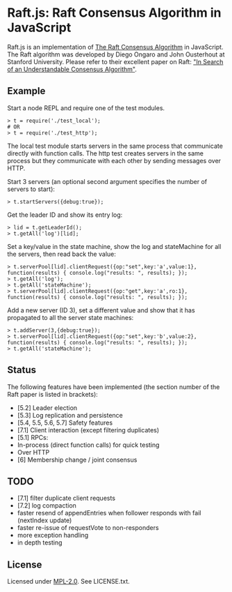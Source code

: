 # Raft.js: Raft Consensus Algorithm in JavaScript

Raft.js is an implementation of [The Raft Consensus
Algorithm](http://raftconsensus.github.io/) in JavaScript. The Raft
algorithm was developed by Diego Ongaro and John Ousterhout at
Stanford University. Please refer to their excellent paper on Raft:
["In Search of an Understandable Consensus
Algorithm"](https://ramcloud.stanford.edu/wiki/download/attachments/11370504/raft.pdf).


## Example

Start a node REPL and require one of the test modules.

    > t = require('./test_local');
    # OR
    > t = require('./test_http');

The local test module starts servers in the same process that
communicate directly with function calls. The http test creates
servers in the same process but they communicate with each other by
sending messages over HTTP.

Start 3 servers (an optional second argument specifies the number of
servers to start):

    > t.startServers({debug:true});

Get the leader ID and show its entry log:

    > lid = t.getLeaderId();
    > t.getAll('log')[lid];

Set a key/value in the state machine, show the log and
stateMachine for all the servers, then read back the value:

    > t.serverPool[lid].clientRequest({op:"set",key:'a',value:1}, function(results) { console.log("results: ", results); });
    > t.getAll('log');
    > t.getAll('stateMachine');
    > t.serverPool[lid].clientRequest({op:"get",key:'a',ro:1}, function(results) { console.log("results: ", results); });

Add a new server (ID 3), set a different value and show that it
has propagated to all the server state machines:

    > t.addServer(3,{debug:true});
    > t.serverPool[lid].clientRequest({op:"set",key:'b',value:2}, function(results) { console.log("results: ", results); });
    > t.getAll('stateMachine');

## Status

The following features have been implemented (the section number of
the Raft paper is listed in brackets):

* [5.2] Leader election
* [5.3] Log replication and persistence
* [5.4, 5.5, 5.6, 5.7] Safety features
* [7.1] Client interaction (except filtering duplicates)
* [5.1] RPCs:
 * In-process (direct function calls) for quick testing
 * Over HTTP
* [6] Membership change / joint consensus

## TODO

* [7.1] filter duplicate client requests
* [7.2] log compaction
* faster resend of appendEntries when follower responds with fail
  (nextIndex update)
* faster re-issue of requestVote to non-responders
* more exception handling
* in depth testing


## License

Licensed under [MPL-2.0](http://www.mozilla.org/MPL/2.0/). See
LICENSE.txt.
